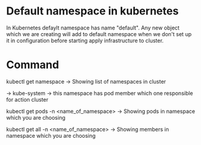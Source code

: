 # Default namespace in kubernetes

In Kubernetes defaylt namespace has name "default". Any new object which we are creating will add to default namespace when we don't set up it in configuration before starting apply infrastructure to cluster.

# Command

kubectl get namespace -> Showing list of namespaces in cluster

-> kube-system -> this namespace has pod member which one responsible for action cluster

kubectl get pods -n <name_of_namespace> -> Showing pods in namespace which you are choosing 


kubectl get all -n <name_of_namespace> -> Showing members  in namespace which you are choosing 